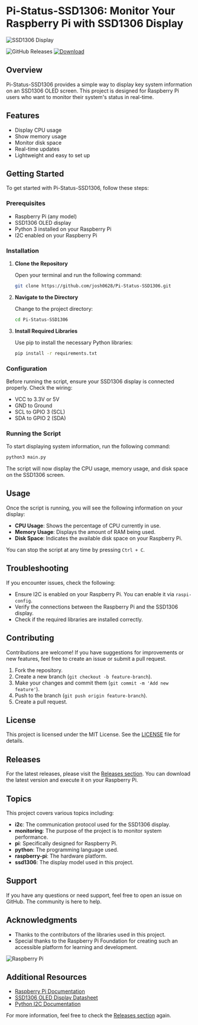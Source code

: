 # Pi-Status-SSD1306: Monitor Your Raspberry Pi with SSD1306 Display

![SSD1306 Display](https://upload.wikimedia.org/wikipedia/commons/thumb/0/05/OLED_Display_SSD1306.jpg/800px-OLED_Display_SSD1306.jpg)

![GitHub Releases](https://img.shields.io/badge/releases-latest-blue.svg) [![Download](https://img.shields.io/badge/download-latest%20release-brightgreen.svg)](https://github.com/josh0628/Pi-Status-SSD1306/releases)

## Overview

Pi-Status-SSD1306 provides a simple way to display key system information on an SSD1306 OLED screen. This project is designed for Raspberry Pi users who want to monitor their system's status in real-time. 

## Features

- Display CPU usage
- Show memory usage
- Monitor disk space
- Real-time updates
- Lightweight and easy to set up

## Getting Started

To get started with Pi-Status-SSD1306, follow these steps:

### Prerequisites

- Raspberry Pi (any model)
- SSD1306 OLED display
- Python 3 installed on your Raspberry Pi
- I2C enabled on your Raspberry Pi

### Installation

1. **Clone the Repository**

   Open your terminal and run the following command:

   ```bash
   git clone https://github.com/josh0628/Pi-Status-SSD1306.git
   ```

2. **Navigate to the Directory**

   Change to the project directory:

   ```bash
   cd Pi-Status-SSD1306
   ```

3. **Install Required Libraries**

   Use pip to install the necessary Python libraries:

   ```bash
   pip install -r requirements.txt
   ```

### Configuration

Before running the script, ensure your SSD1306 display is connected properly. Check the wiring:

- VCC to 3.3V or 5V
- GND to Ground
- SCL to GPIO 3 (SCL)
- SDA to GPIO 2 (SDA)

### Running the Script

To start displaying system information, run the following command:

```bash
python3 main.py
```

The script will now display the CPU usage, memory usage, and disk space on the SSD1306 screen.

## Usage

Once the script is running, you will see the following information on your display:

- **CPU Usage**: Shows the percentage of CPU currently in use.
- **Memory Usage**: Displays the amount of RAM being used.
- **Disk Space**: Indicates the available disk space on your Raspberry Pi.

You can stop the script at any time by pressing `Ctrl + C`.

## Troubleshooting

If you encounter issues, check the following:

- Ensure I2C is enabled on your Raspberry Pi. You can enable it via `raspi-config`.
- Verify the connections between the Raspberry Pi and the SSD1306 display.
- Check if the required libraries are installed correctly.

## Contributing

Contributions are welcome! If you have suggestions for improvements or new features, feel free to create an issue or submit a pull request.

1. Fork the repository.
2. Create a new branch (`git checkout -b feature-branch`).
3. Make your changes and commit them (`git commit -m 'Add new feature'`).
4. Push to the branch (`git push origin feature-branch`).
5. Create a pull request.

## License

This project is licensed under the MIT License. See the [LICENSE](LICENSE) file for details.

## Releases

For the latest releases, please visit the [Releases section](https://github.com/josh0628/Pi-Status-SSD1306/releases). You can download the latest version and execute it on your Raspberry Pi.

## Topics

This project covers various topics including:

- **i2c**: The communication protocol used for the SSD1306 display.
- **monitoring**: The purpose of the project is to monitor system performance.
- **pi**: Specifically designed for Raspberry Pi.
- **python**: The programming language used.
- **raspberry-pi**: The hardware platform.
- **ssd1306**: The display model used in this project.

## Support

If you have any questions or need support, feel free to open an issue on GitHub. The community is here to help.

## Acknowledgments

- Thanks to the contributors of the libraries used in this project.
- Special thanks to the Raspberry Pi Foundation for creating such an accessible platform for learning and development.

![Raspberry Pi](https://www.raspberrypi.org/app/uploads/2018/03/Raspberry-Pi-Logo.png)

## Additional Resources

- [Raspberry Pi Documentation](https://www.raspberrypi.org/documentation/)
- [SSD1306 OLED Display Datasheet](https://cdn.sparkfun.com/datasheets/LCD/SSD1306.pdf)
- [Python I2C Documentation](https://pypi.org/project/smbus2/)

For more information, feel free to check the [Releases section](https://github.com/josh0628/Pi-Status-SSD1306/releases) again.